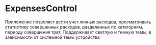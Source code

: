 # ExpensesControl

Приложение позволяет вести учет личных расходов, просматривать статистику совершенных расходов, разделенных по категориям, периоду совершения трат. 
Поддерживает светлую и темную темы, в зависимости от системной темы устройства

